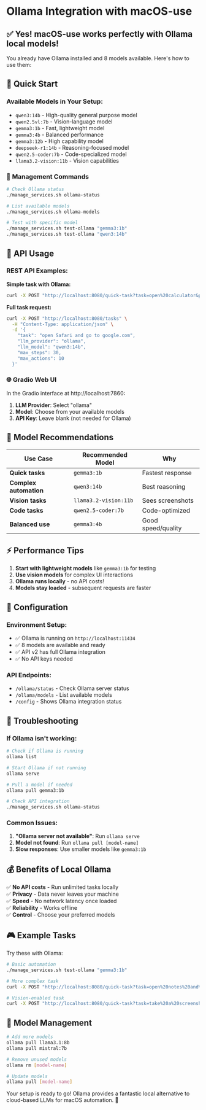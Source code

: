 # Ollama Integration with macOS-use

## ✅ **Yes! macOS-use works perfectly with Ollama local models!**

You already have Ollama installed and 8 models available. Here's how to use them:

## 🚀 **Quick Start**

### Available Models in Your Setup:
- `qwen3:14b` - High-quality general purpose model
- `qwen2.5vl:7b` - Vision-language model  
- `gemma3:1b` - Fast, lightweight model
- `gemma3:4b` - Balanced performance
- `gemma3:12b` - High capability model
- `deepseek-r1:14b` - Reasoning-focused model
- `qwen2.5-coder:7b` - Code-specialized model
- `llama3.2-vision:11b` - Vision capabilities

### 🔧 **Management Commands**

```bash
# Check Ollama status
./manage_services.sh ollama-status

# List available models
./manage_services.sh ollama-models

# Test with specific model
./manage_services.sh test-ollama "gemma3:1b"
./manage_services.sh test-ollama "qwen3:14b"
```

## 📡 **API Usage**

### REST API Examples:

**Simple task with Ollama:**
```bash
curl -X POST "http://localhost:8080/quick-task?task=open%20calculator&provider=ollama&model=gemma3:1b"
```

**Full task request:**
```bash
curl -X POST "http://localhost:8080/tasks" \
  -H "Content-Type: application/json" \
  -d '{
    "task": "open Safari and go to google.com",
    "llm_provider": "ollama",
    "llm_model": "qwen3:14b",
    "max_steps": 30,
    "max_actions": 10
  }'
```

### 🌐 **Gradio Web UI**

In the Gradio interface at http://localhost:7860:
1. **LLM Provider**: Select "ollama"
2. **Model**: Choose from your available models
3. **API Key**: Leave blank (not needed for Ollama)

## 🎯 **Model Recommendations**

| Use Case | Recommended Model | Why |
|----------|------------------|-----|
| **Quick tasks** | `gemma3:1b` | Fastest response |
| **Complex automation** | `qwen3:14b` | Best reasoning |
| **Vision tasks** | `llama3.2-vision:11b` | Sees screenshots |
| **Code tasks** | `qwen2.5-coder:7b` | Code-optimized |
| **Balanced use** | `gemma3:4b` | Good speed/quality |

## ⚡ **Performance Tips**

1. **Start with lightweight models** like `gemma3:1b` for testing
2. **Use vision models** for complex UI interactions
3. **Ollama runs locally** - no API costs!
4. **Models stay loaded** - subsequent requests are faster

## 🔧 **Configuration**

### Environment Setup:
- ✅ Ollama is running on `http://localhost:11434`
- ✅ 8 models are available and ready
- ✅ API v2 has full Ollama integration
- ✅ No API keys needed

### API Endpoints:
- `/ollama/status` - Check Ollama server status
- `/ollama/models` - List available models
- `/config` - Shows Ollama integration status

## 🚨 **Troubleshooting**

### If Ollama isn't working:

```bash
# Check if Ollama is running
ollama list

# Start Ollama if not running
ollama serve

# Pull a model if needed
ollama pull gemma3:1b

# Check API integration
./manage_services.sh ollama-status
```

### Common Issues:

1. **"Ollama server not available"**: Run `ollama serve`
2. **Model not found**: Run `ollama pull [model-name]`
3. **Slow responses**: Use smaller models like `gemma3:1b`

## 💰 **Benefits of Local Ollama**

✅ **No API costs** - Run unlimited tasks locally  
✅ **Privacy** - Data never leaves your machine  
✅ **Speed** - No network latency once loaded  
✅ **Reliability** - Works offline  
✅ **Control** - Choose your preferred models  

## 🎮 **Example Tasks**

Try these with Ollama:

```bash
# Basic automation
./manage_services.sh test-ollama "gemma3:1b"

# More complex task
curl -X POST "http://localhost:8080/quick-task?task=open%20notes%20and%20create%20a%20new%20note&provider=ollama&model=qwen3:14b"

# Vision-enabled task
curl -X POST "http://localhost:8080/quick-task?task=take%20a%20screenshot%20and%20describe%20what%20you%20see&provider=ollama&model=llama3.2-vision:11b"
```

## 🔄 **Model Management**

```bash
# Add more models
ollama pull llama3.1:8b
ollama pull mistral:7b

# Remove unused models
ollama rm [model-name]

# Update models
ollama pull [model-name]
```

Your setup is ready to go! Ollama provides a fantastic local alternative to cloud-based LLMs for macOS automation. 🚀
